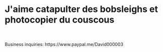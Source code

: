 <h1>J'aime catapulter des bobsleighs et photocopier du couscous</h1> </br></br>
Business inquiries: https://www.paypal.me/David000003
